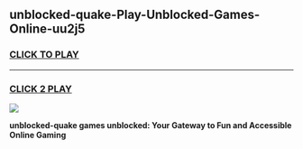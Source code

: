 
## unblocked-quake-Play-Unblocked-Games-Online-uu2j5
<h3>
<a href="https://premium76.site?title=unblocked-quake&ref=25A">CLICK TO PLAY</a></h3>
<hr>

<h3>
<a href="https://premium76.site?title=unblocked-quake&ref=25A">CLICK 2 PLAY</a>
  
</h3>

<a href="https://premium76.site?title=unblocked-quake&ref=25A"><img src="https://clearcache.store/games.png"></a>


**unblocked-quake games unblocked: Your Gateway to Fun and Accessible Online Gaming**
